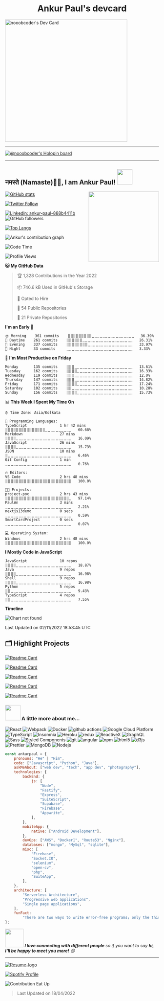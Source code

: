 <h1 align="center">Ankur Paul's devcard</h1>
<a href="https://app.daily.dev/DailyDevTips"><img src="https://github.com/nooobcoder/nooobcoder/blob/master/devcard.svg" width="400" alt="nooobcoder's Dev Card"/></a>

---

[![@nooobcoder's Holopin board](https://holopin.io/api/user/board?user=nooobcoder)](https://holopin.io/@nooobcoder)

---

<h2>नमस्ते (Namaste)🙏🏻, I am Ankur Paul! <img src="https://media.giphy.com/media/12oufCB0MyZ1Go/giphy.gif" width="50"></h2>

<img align='right' src="https://media.giphy.com/media/M9gbBd9nbDrOTu1Mqx/giphy.gif" width="230">

[![GitHub stats](https://github-readme-stats.vercel.app/api?username=nooobcoder&show_icons=true&count_private=true&theme=shades-of-purple)](https://github.com/nooobcoder/github-readme-stats)

[![Twitter Follow](https://img.shields.io/twitter/url/https/twitter.com/cloudposse.svg?style=social&label=Follow%20%40ankurpauldotdev)](https://twitter.com/ankurpauldotdev)

[![Linkedin: ankur-paul-888b4411b](https://img.shields.io/badge/-Ankur%20Paul-blue?style=flat-square&logo=Linkedin&logoColor=white&link=https://www.linkedin.com/in/ankur-paul-888b4411b/)](https://www.linkedin.com/in/ankur-paul-888b4411b/)
![GitHub followers](https://img.shields.io/github/followers/nooobcoder?label=Follow&style=social)

[![Top Langs](https://github-readme-stats.vercel.app/api/top-langs/?username=nooobcoder&layout=compact&theme=radical)](https://github.com/nooobcoder/)

![Ankur's contribution graph](https://activity-graph.herokuapp.com/graph?username=nooobcoder&hide_border=true&bg_color=0D1117&color=58A6FF&line=58A6FF&point=1F6FEB&area=true&custom_title=Contribution%20Graph)

<!--START_SECTION:waka-->
![Code Time](http://img.shields.io/badge/Code%20Time-2%20hrs%2048%20mins-blue)

![Profile Views](http://img.shields.io/badge/Profile%20Views-9-blue)

**🐱 My GitHub Data** 

> 🏆 1,328 Contributions in the Year 2022
 > 
> 📦 746.6 kB Used in GitHub's Storage 
 > 
> 💼 Opted to Hire
 > 
> 📜 54 Public Repositories 
 > 
> 🔑 21 Private Repositories  
 > 
**I'm an Early 🐤** 

```text
🌞 Morning    361 commits    ⣿⣿⣿⣿⣿⣿⣿⣿⣿⣀⣀⣀⣀⣀⣀⣀⣀⣀⣀⣀⣀⣀⣀⣀⣀   36.39% 
🌆 Daytime    261 commits    ⣿⣿⣿⣿⣿⣿⣀⣀⣀⣀⣀⣀⣀⣀⣀⣀⣀⣀⣀⣀⣀⣀⣀⣀⣀   26.31% 
🌃 Evening    337 commits    ⣿⣿⣿⣿⣿⣿⣿⣿⣀⣀⣀⣀⣀⣀⣀⣀⣀⣀⣀⣀⣀⣀⣀⣀⣀   33.97% 
🌙 Night      33 commits     ⣀⣀⣀⣀⣀⣀⣀⣀⣀⣀⣀⣀⣀⣀⣀⣀⣀⣀⣀⣀⣀⣀⣀⣀⣀   3.33%

```
📅 **I'm Most Productive on Friday** 

```text
Monday       135 commits    ⣿⣿⣿⣀⣀⣀⣀⣀⣀⣀⣀⣀⣀⣀⣀⣀⣀⣀⣀⣀⣀⣀⣀⣀⣀   13.61% 
Tuesday      162 commits    ⣿⣿⣿⣿⣀⣀⣀⣀⣀⣀⣀⣀⣀⣀⣀⣀⣀⣀⣀⣀⣀⣀⣀⣀⣀   16.33% 
Wednesday    119 commits    ⣿⣿⣿⣀⣀⣀⣀⣀⣀⣀⣀⣀⣀⣀⣀⣀⣀⣀⣀⣀⣀⣀⣀⣀⣀   12.0% 
Thursday     147 commits    ⣿⣿⣿⣀⣀⣀⣀⣀⣀⣀⣀⣀⣀⣀⣀⣀⣀⣀⣀⣀⣀⣀⣀⣀⣀   14.82% 
Friday       171 commits    ⣿⣿⣿⣿⣀⣀⣀⣀⣀⣀⣀⣀⣀⣀⣀⣀⣀⣀⣀⣀⣀⣀⣀⣀⣀   17.24% 
Saturday     102 commits    ⣿⣿⣀⣀⣀⣀⣀⣀⣀⣀⣀⣀⣀⣀⣀⣀⣀⣀⣀⣀⣀⣀⣀⣀⣀   10.28% 
Sunday       156 commits    ⣿⣿⣿⣿⣀⣀⣀⣀⣀⣀⣀⣀⣀⣀⣀⣀⣀⣀⣀⣀⣀⣀⣀⣀⣀   15.73%

```


📊 **This Week I Spent My Time On** 

```text
⌚︎ Time Zone: Asia/Kolkata

💬 Programming Languages: 
TypeScript               1 hr 42 mins        ⣿⣿⣿⣿⣿⣿⣿⣿⣿⣿⣿⣿⣿⣿⣿⣀⣀⣀⣀⣀⣀⣀⣀⣀⣀   60.68% 
Markdown                 27 mins             ⣿⣿⣿⣿⣀⣀⣀⣀⣀⣀⣀⣀⣀⣀⣀⣀⣀⣀⣀⣀⣀⣀⣀⣀⣀   16.09% 
JavaScript               26 mins             ⣿⣿⣿⣿⣀⣀⣀⣀⣀⣀⣀⣀⣀⣀⣀⣀⣀⣀⣀⣀⣀⣀⣀⣀⣀   15.73% 
JSON                     10 mins             ⣿⣀⣀⣀⣀⣀⣀⣀⣀⣀⣀⣀⣀⣀⣀⣀⣀⣀⣀⣀⣀⣀⣀⣀⣀   6.46% 
Git Config               1 min               ⣀⣀⣀⣀⣀⣀⣀⣀⣀⣀⣀⣀⣀⣀⣀⣀⣀⣀⣀⣀⣀⣀⣀⣀⣀   0.76%

🔥 Editors: 
VS Code                  2 hrs 48 mins       ⣿⣿⣿⣿⣿⣿⣿⣿⣿⣿⣿⣿⣿⣿⣿⣿⣿⣿⣿⣿⣿⣿⣿⣿⣿   100.0%

🐱‍💻 Projects: 
project-poc              2 hrs 43 mins       ⣿⣿⣿⣿⣿⣿⣿⣿⣿⣿⣿⣿⣿⣿⣿⣿⣿⣿⣿⣿⣿⣿⣿⣿⣀   97.14% 
PaulAn                   3 mins              ⣀⣀⣀⣀⣀⣀⣀⣀⣀⣀⣀⣀⣀⣀⣀⣀⣀⣀⣀⣀⣀⣀⣀⣀⣀   2.21% 
nextjs13demo             0 secs              ⣀⣀⣀⣀⣀⣀⣀⣀⣀⣀⣀⣀⣀⣀⣀⣀⣀⣀⣀⣀⣀⣀⣀⣀⣀   0.59% 
SmartCardProject         0 secs              ⣀⣀⣀⣀⣀⣀⣀⣀⣀⣀⣀⣀⣀⣀⣀⣀⣀⣀⣀⣀⣀⣀⣀⣀⣀   0.07%

💻 Operating System: 
Windows                  2 hrs 48 mins       ⣿⣿⣿⣿⣿⣿⣿⣿⣿⣿⣿⣿⣿⣿⣿⣿⣿⣿⣿⣿⣿⣿⣿⣿⣿   100.0%

```

**I Mostly Code in JavaScript** 

```text
JavaScript               10 repos            ⣿⣿⣿⣿⣀⣀⣀⣀⣀⣀⣀⣀⣀⣀⣀⣀⣀⣀⣀⣀⣀⣀⣀⣀⣀   18.87% 
Java                     9 repos             ⣿⣿⣿⣿⣀⣀⣀⣀⣀⣀⣀⣀⣀⣀⣀⣀⣀⣀⣀⣀⣀⣀⣀⣀⣀   16.98% 
Shell                    9 repos             ⣿⣿⣿⣿⣀⣀⣀⣀⣀⣀⣀⣀⣀⣀⣀⣀⣀⣀⣀⣀⣀⣀⣀⣀⣀   16.98% 
Python                   5 repos             ⣿⣿⣀⣀⣀⣀⣀⣀⣀⣀⣀⣀⣀⣀⣀⣀⣀⣀⣀⣀⣀⣀⣀⣀⣀   9.43% 
TypeScript               4 repos             ⣿⣿⣀⣀⣀⣀⣀⣀⣀⣀⣀⣀⣀⣀⣀⣀⣀⣀⣀⣀⣀⣀⣀⣀⣀   7.55%

```


**Timeline**

![Chart not found](https://raw.githubusercontent.com/nooobcoder/nooobcoder/master/charts/bar_graph.png) 


 Last Updated on 02/11/2022 18:53:45 UTC
<!--END_SECTION:waka-->

## 🗂️ Highlight Projects

[![Readme Card](https://github-readme-stats.vercel.app/api/pin/?username=nooobcoder&repo=CoWinTracker&theme=shades-of-purple)](https://github.com/nooobcoder/CoWinTracker)

[![Readme Card](https://github-readme-stats.vercel.app/api/pin/?username=nooobcoder&repo=HighRadiusTraining&theme=shades-of-purple)](https://github.com/nooobcoder/HighRadiusTraining/)

[![Readme Card](https://github-readme-stats.vercel.app/api/pin/?username=nooobcoder&repo=ReactJSCourseUpdate&theme=shades-of-purple)](https://github.com/nooobcoder/ReactJSCourseUpdate)

[![Readme Card](https://github-readme-stats.vercel.app/api/pin/?username=nooobcoder&repo=LPUProductBasedPathwayTest&theme=shades-of-purple)](https://github.com/nooobcoder/LPUProductBasedPathwayTest)

[![Readme Card](https://github-readme-stats.vercel.app/api/pin/?username=nooobcoder&repo=upGradAssignment&theme=shades-of-purple)](https://github.com/nooobcoder/upGradAssignment)

### <img src="https://media.giphy.com/media/VgCDAzcKvsR6OM0uWg/giphy.gif" width="50"> A little more about me...

<p>
  <img alt="React" src="https://img.shields.io/badge/-React-45b8d8?style=flat-square&logo=react&logoColor=white" />
  <img alt="Webpack" src="https://img.shields.io/badge/-Webpack-8DD6F9?style=flat-square&logo=webpack&logoColor=white" /> 
  <img alt="Docker" src="https://img.shields.io/badge/-Docker-46a2f1?style=flat-square&logo=docker&logoColor=white" />
  <img alt="github actions" src="https://img.shields.io/badge/-Github_Actions-2088FF?style=flat-square&logo=github-actions&logoColor=white" />
  <img alt="Google Cloud Platform" src="https://img.shields.io/badge/-Google_Cloud_Platform-1a73e8?style=flat-square&logo=google-cloud&logoColor=white" />
  <img alt="TypeScript" src="https://img.shields.io/badge/-TypeScript-007ACC?style=flat-square&logo=typescript&logoColor=white" />
  <img alt="Insomnia" src="https://img.shields.io/badge/-Insomnia-5849BE?style=flat-square&logo=insomnia&logoColor=white" />
  <img alt="Heroku" src="https://img.shields.io/badge/-Heroku-430098?style=flat-square&logo=heroku&logoColor=white" />
  <img alt="redux" src="https://img.shields.io/badge/-Redux-764ABC?style=flat-square&logo=redux&logoColor=white" />
  <img alt="ReactiveX" src="https://img.shields.io/badge/-RxJs-B7178C?style=flat-square&logo=reactivex&logoColor=white" />
  <img alt="GraphQL" src="https://img.shields.io/badge/-GraphQL-E10098?style=flat-square&logo=graphql&logoColor=white" />
  <img alt="Sass" src="https://img.shields.io/badge/-Sass-CC6699?style=flat-square&logo=sass&logoColor=white" />
  <img alt="Styled Components" src="https://img.shields.io/badge/-Styled_Components-db7092?style=flat-square&logo=styled-components&logoColor=white" />
  <img alt="git" src="https://img.shields.io/badge/-Git-F05032?style=flat-square&logo=git&logoColor=white" />
  <img alt="angular" src="https://img.shields.io/badge/-Angular-DD0031?style=flat-square&logo=angular&logoColor=white" />
  <img alt="npm" src="https://img.shields.io/badge/-NPM-CB3837?style=flat-square&logo=npm&logoColor=white" />
  <img alt="html5" src="https://img.shields.io/badge/-HTML5-E34F26?style=flat-square&logo=html5&logoColor=white" />
  <img alt="d3js" src="https://img.shields.io/badge/-D3.js-F9A03C?style=flat-square&logo=d3.js&logoColor=white" />
  <img alt="Prettier" src="https://img.shields.io/badge/-Prettier-F7B93E?style=flat-square&logo=prettier&logoColor=white" />
  <img alt="MongoDB" src="https://img.shields.io/badge/-MongoDB-13aa52?style=flat-square&logo=mongodb&logoColor=white" />
  <img alt="Nodejs" src="https://img.shields.io/badge/-Nodejs-43853d?style=flat-square&logo=Node.js&logoColor=white" />
</p>

```javascript
const ankurpaul = {
	pronouns: "He" | "Him",
	code: ["Javascript", "Python", "Java"],
	askMeAbout: ["web dev", "tech", "app dev", "photography"],
	technologies: {
		backEnd: {
			js: [
				"Node",
				"Fastify",
				"Express",
				"SuiteScript",
				"Supabase",
				"Firebase",
				"Appwrite",
			],
		},
		mobileApp: {
			native: ["Android Development"],
		},
		devOps: ["AWS", "Docker🐳", "Route53", "Nginx"],
		databases: ["mongo", "MySql", "sqlite"],
		misc: [
			"Firebase",
			"Socket.IO",
			"selenium",
			"open-cv",
			"php",
			"SuiteApp",
		],
	},
	architecture: [
		"Serverless Architecture",
		"Progressive web applications",
		"Single page applications",
	],
	funFact:
		"There are two ways to write error-free programs; only the third one works 😲",
};
```

<img src="https://media.giphy.com/media/LnQjpWaON8nhr21vNW/giphy.gif" width="60"> <em><b>I love connecting with different people</b> so if you want to say <b>hi, I'll be happy to meet you more!</b> 😊</em>

---

[![Resume-logo](https://pixelartmaker-data-78746291193.nyc3.digitaloceanspaces.com/image/1e4ed6ace0977ce.png)](https://resumebucket-nooobcoder.s3.ap-south-1.amazonaws.com/Ankur+Paul+CV+Latest.pdf)

[![Spotify Profile](https://spotify-github-profile.vercel.app/api/view?uid=31aqzbpl3gugod2ky5ngvvps2xdi&cover_image=true&theme=default)](https://open.spotify.com/user/31aqzbpl3gugod2ky5ngvvps2xdi)

![Contribution Eat Up](https://github.com/nooobcoder/nooobcoder/blob/output/github-contribution-grid-snake.gif)

> Last Updated on 18/04/2022
